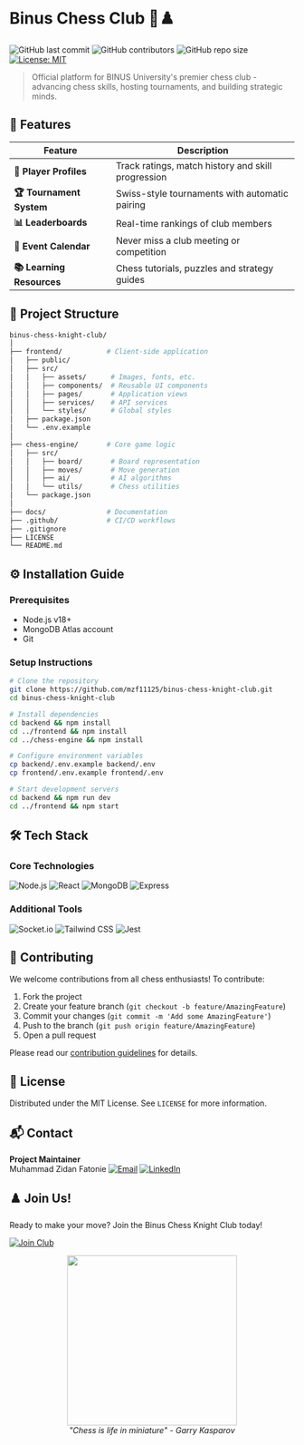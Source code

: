 # Binus Chess Club 🏰♟️

![GitHub last commit](https://img.shields.io/github/last-commit/mzf11125/binus-chess-knight-club)
![GitHub contributors](https://img.shields.io/github/contributors/mzf11125/binus-chess-knight-club)
![GitHub repo size](https://img.shields.io/github/repo-size/mzf11125/binus-chess-knight-club)
[![License: MIT](https://img.shields.io/badge/License-MIT-blue.svg)](https://opensource.org/licenses/MIT)

> Official platform for BINUS University's premier chess club - advancing chess skills, hosting tournaments, and building strategic minds.

## 🚀 Features

<div align="center">
  
| Feature | Description |
|---------|-------------|
| **🧠 Player Profiles** | Track ratings, match history and skill progression |
| **🏆 Tournament System** | Swiss-style tournaments with automatic pairing |
| **📊 Leaderboards** | Real-time rankings of club members |
| **📅 Event Calendar** | Never miss a club meeting or competition |
| **📚 Learning Resources** | Chess tutorials, puzzles and strategy guides |

</div>

## 🧩 Project Structure

```bash
binus-chess-knight-club/
│
├── frontend/           # Client-side application
│   ├── public/
│   ├── src/
│   │   ├── assets/      # Images, fonts, etc.
│   │   ├── components/  # Reusable UI components
│   │   ├── pages/       # Application views
│   │   ├── services/    # API services
│   │   └── styles/      # Global styles
│   ├── package.json
│   └── .env.example
│
├── chess-engine/       # Core game logic
│   ├── src/
│   │   ├── board/       # Board representation
│   │   ├── moves/       # Move generation
│   │   ├── ai/          # AI algorithms
│   │   └── utils/       # Chess utilities
│   └── package.json
│
├── docs/               # Documentation
├── .github/            # CI/CD workflows
├── .gitignore
├── LICENSE
└── README.md
```

## ⚙️ Installation Guide

### Prerequisites
- Node.js v18+
- MongoDB Atlas account
- Git

### Setup Instructions
```bash
# Clone the repository
git clone https://github.com/mzf11125/binus-chess-knight-club.git
cd binus-chess-knight-club

# Install dependencies
cd backend && npm install
cd ../frontend && npm install
cd ../chess-engine && npm install

# Configure environment variables
cp backend/.env.example backend/.env
cp frontend/.env.example frontend/.env

# Start development servers
cd backend && npm run dev
cd ../frontend && npm start
```

## 🛠️ Tech Stack

### Core Technologies
![Node.js](https://img.shields.io/badge/Node.js-339933?logo=nodedotjs&logoColor=white)
![React](https://img.shields.io/badge/React-20232A?logo=react&logoColor=61DAFB)
![MongoDB](https://img.shields.io/badge/MongoDB-47A248?logo=mongodb&logoColor=white)
![Express](https://img.shields.io/badge/Express-000000?logo=express&logoColor=white)

### Additional Tools
![Socket.io](https://img.shields.io/badge/Socket.io-010101?logo=socketdotio&logoColor=white)
![Tailwind CSS](https://img.shields.io/badge/Tailwind_CSS-38B2AC?logo=tailwind-css&logoColor=white)
![Jest](https://img.shields.io/badge/Jest-C21325?logo=jest&logoColor=white)

## 🤝 Contributing

We welcome contributions from all chess enthusiasts! To contribute:

1. Fork the project
2. Create your feature branch (`git checkout -b feature/AmazingFeature`)
3. Commit your changes (`git commit -m 'Add some AmazingFeature'`)
4. Push to the branch (`git push origin feature/AmazingFeature`)
5. Open a pull request

Please read our [contribution guidelines](CONTRIBUTING.md) for details.

## 📄 License

Distributed under the MIT License. See `LICENSE` for more information.

## 📬 Contact

**Project Maintainer**  
Muhammad Zidan Fatonie 
[![Email](https://img.shields.io/badge/Email-zulfikar.fauzan@binus.ac.id-blue?logo=gmail)](mailto:muhammad.fatonie@binus.ac.id)
[![LinkedIn](https://img.shields.io/badge/LinkedIn-Connect-blue?logo=linkedin)](https://www.linkedin.com/in/mzidanfatonie/)

## ♟️ Join Us!

Ready to make your move? Join the Binus Chess Knight Club today!

[![Join Club](https://img.shields.io/badge/Join_Club-Apply_Now-blueviolet?style=for-the-badge&logo=chess)]([https://forms.gle/examplelink](https://docs.google.com/forms/d/e/1FAIpQLSedmsFPyJ-sg19VR41Z4FWj1N1VVsYLPoGy49DDdui9AE8gkA/viewform))

<p align="center">
  <img src="https://media.giphy.com/media/l0HlG8vJXW0X5yX4s/giphy.gif" width="300">
  <br>
  <em>"Chess is life in miniature" - Garry Kasparov</em>
</p>
